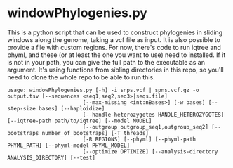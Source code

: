 # windowPhylogenies.py

This is a python script that can be used to construct phylogenies in sliding windows along the genome, taking a vcf file as input. It is also possible to provide a file with custom regions. For now, there's code to run iqtree and phyml, and these (or at least the one you want to use) need to installed. If it is not in your path, you can give the full path to the executable as an argument. It's using functions from sibling directories in this repo, so you'll need to clone the whole repo to be able to run this.

	usage: windowPhylogenies.py [-h] -i snps.vcf | spns.vcf.gz -o output.tsv [--sequences <seq1,seq2,seq3>|seqs.file]
                            [--max-missing <int:nBases>] [-w bases] [--step-size bases] [--haploidize]
                            [--handle-heterozygotes HANDLE_HETEROZYGOTES] [--iqtree-path path/to/iqtree] [--model MODEL]
                            [--outgroup outgroup_seq1,outgroup_seq2] [--bootstraps number_of_bootstraps] [-T threads]
                            [-R REGIONS] [--phyml] [--phyml-path PHYML_PATH] [--phyml-model PHYML_MODEL]
                            [--optimize OPTIMIZE] [--analysis-directory ANALYSIS_DIRECTORY] [--test]